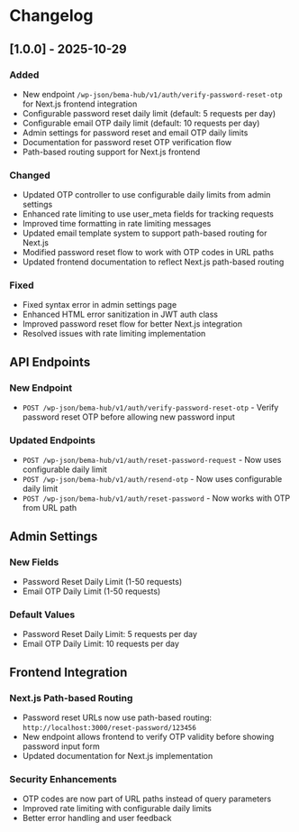 # Changelog

## [1.0.0] - 2025-10-29

### Added
- New endpoint `/wp-json/bema-hub/v1/auth/verify-password-reset-otp` for Next.js frontend integration
- Configurable password reset daily limit (default: 5 requests per day)
- Configurable email OTP daily limit (default: 10 requests per day)
- Admin settings for password reset and email OTP daily limits
- Documentation for password reset OTP verification flow
- Path-based routing support for Next.js frontend

### Changed
- Updated OTP controller to use configurable daily limits from admin settings
- Enhanced rate limiting to use user_meta fields for tracking requests
- Improved time formatting in rate limiting messages
- Updated email template system to support path-based routing for Next.js
- Modified password reset flow to work with OTP codes in URL paths
- Updated frontend documentation to reflect Next.js path-based routing

### Fixed
- Fixed syntax error in admin settings page
- Enhanced HTML error sanitization in JWT auth class
- Improved password reset flow for better Next.js integration
- Resolved issues with rate limiting implementation

## API Endpoints

### New Endpoint
- `POST /wp-json/bema-hub/v1/auth/verify-password-reset-otp` - Verify password reset OTP before allowing new password input

### Updated Endpoints
- `POST /wp-json/bema-hub/v1/auth/reset-password-request` - Now uses configurable daily limit
- `POST /wp-json/bema-hub/v1/auth/resend-otp` - Now uses configurable daily limit
- `POST /wp-json/bema-hub/v1/auth/reset-password` - Now works with OTP from URL path

## Admin Settings

### New Fields
- Password Reset Daily Limit (1-50 requests)
- Email OTP Daily Limit (1-50 requests)

### Default Values
- Password Reset Daily Limit: 5 requests per day
- Email OTP Daily Limit: 10 requests per day

## Frontend Integration

### Next.js Path-based Routing
- Password reset URLs now use path-based routing: `http://localhost:3000/reset-password/123456`
- New endpoint allows frontend to verify OTP validity before showing password input form
- Updated documentation for Next.js implementation

### Security Enhancements
- OTP codes are now part of URL paths instead of query parameters
- Improved rate limiting with configurable daily limits
- Better error handling and user feedback